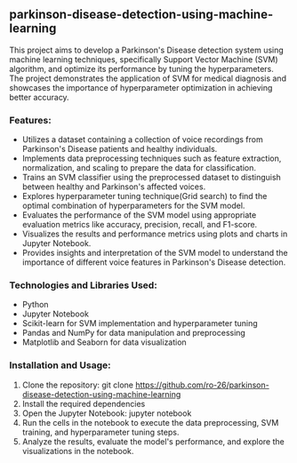 ## parkinson-disease-detection-using-machine-learning
This project aims to develop a Parkinson's Disease detection system using machine learning techniques, specifically Support Vector Machine (SVM) algorithm, and optimize its performance by tuning the hyperparameters. The project demonstrates the application of SVM for medical diagnosis and showcases the importance of hyperparameter optimization in achieving better accuracy.

### Features:
- Utilizes a dataset containing a collection of voice recordings from Parkinson's Disease patients and healthy individuals.
- Implements data preprocessing techniques such as feature extraction, normalization, and scaling to prepare the data for classification.
- Trains an SVM classifier using the preprocessed dataset to distinguish between healthy and Parkinson's affected voices.
- Explores hyperparameter tuning technique(Grid search) to find the optimal combination of hyperparameters for the SVM model.
- Evaluates the performance of the SVM model using appropriate evaluation metrics like accuracy, precision, recall, and F1-score.
- Visualizes the results and performance metrics using plots and charts in Jupyter Notebook.
- Provides insights and interpretation of the SVM model to understand the importance of different voice features in Parkinson's Disease detection.

### Technologies and Libraries Used:
- Python
- Jupyter Notebook
- Scikit-learn for SVM implementation and hyperparameter tuning
- Pandas and NumPy for data manipulation and preprocessing
- Matplotlib and Seaborn for data visualization

### Installation and Usage:
1. Clone the repository: git clone https://github.com/ro-26/parkinson-disease-detection-using-machine-learning
2. Install the required dependencies
3. Open the Jupyter Notebook: jupyter notebook
4. Run the cells in the notebook to execute the data preprocessing, SVM training, and hyperparameter tuning steps.
5. Analyze the results, evaluate the model's performance, and explore the visualizations in the notebook.




